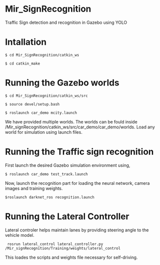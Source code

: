 # Mir_SignRecognition
Traffic Sign detection and recognition in Gazebo using YOLO 



# Intallation

```$ cd Mir_SignRecognition/catkin_ws```

```$ cd catkin_make```

# Running the Gazebo worlds

```$ cd Mir_SignRecognition/catkin_ws/src```

```$ source devel/setup.bash```

```$ roslaunch car_demo mcity.launch```

We have provided multiple worlds. The worlds can be fould inside /Mir_signRecognition/catkin_ws/src/car_demo/car_demo/worlds. Load any world for simulation using launch files. 


# Running the Traffic sign recognition

First launch the desired Gazebo simulation environment using,

```$ roslaunch car_demo test_track.launch```

Now, launch the recognition part for loading the neural network, camera images and training weights. 

```$roslaunch darknet_ros recognition.launch```

# Running the Lateral Controller

Lateral controler helps maintain lanes by providing steering angle to the vehicle model. 

``` rosrun lateral_control lateral_controller.py /Mir_signRecognition/Training/weights/lateral_control```

This loades the scripts and weights file necessary for self-driving. 

